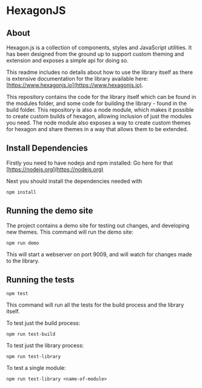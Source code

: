 HexagonJS
=========

About
-----

Hexagon.js is a collection of components, styles and JavaScript utilities. It has been designed from the ground up to support custom theming and extension and exposes a simple api for doing so.

This readme includes no details about how to use the library itself as there is extensive documentation for the library available here: [https://www.hexagonjs.io](https://www.hexagonjs.io).

This repository contains the code for the library itself which can be found in the modules folder, and some code for building the library - found in the build folder. This repository is also a node module, which makes it possible to create custom builds of hexagon, allowing inclusion of just the modules you need. The node module also exposes a way to create custom themes for hexagon and share themes in a way that allows them to be extended.


Install Dependencies
--------------------

Firstly you need to have nodejs and npm installed: Go here for that [https://nodejs.org](https://nodejs.org)

Next you should install the dependencies needed with

    npm install


Running the demo site
---------------------

The project contains a demo site for testing out changes, and developing new themes. This command will run the demo site:

    npm run demo

This will start a webserver on port 9009, and will watch for changes made to the library.


Running the tests
-----------------

    npm test

This command will run all the tests for the build process and the library itself.

To test just the build process:

    npm run test-build

To test just the library process:

    npm run test-library

To test a single module:

    npm run test-library <name-of-module>
